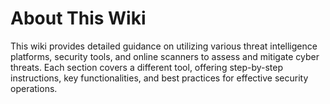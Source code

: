 
# About This Wiki
This wiki provides detailed guidance on utilizing various threat intelligence platforms, security tools, and online scanners to assess and mitigate cyber threats. Each section covers a different tool, offering step-by-step instructions, key functionalities, and best practices for effective security operations.
